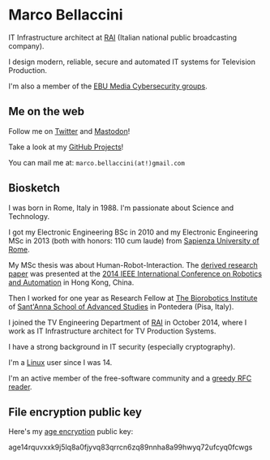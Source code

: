 # Marco Bellaccini

IT Infrastructure architect at [RAI](https://en.wikipedia.org/wiki/RAI)
(Italian national public broadcasting company).

I design modern, reliable, secure and automated IT systems for Television Production.

I'm also a member of the [EBU Media Cybersecurity groups](https://tech.ebu.ch/groups/mcs).

## Me on the web

Follow me on [Twitter](https://twitter.com/lasagnasec) and [Mastodon](https://infosec.exchange/@lasagnasec)!

Take a look at my [GitHub Projects](https://github.com/marcobellaccini)!

You can mail me at: `marco.bellaccini(at!)gmail.com`

## Biosketch
I was born in Rome, Italy in 1988.
I'm passionate about Science and Technology.

I got my Electronic Engineering BSc in 2010 and my Electronic Engineering MSc in 2013 (both with honors: 110 cum laude) from [Sapienza University of Rome](https://www.uniroma1.it).

My MSc thesis was about Human-Robot-Interaction. The [derived research paper](https://ieeexplore.ieee.org/abstract/document/6907003) was presented at the [2014 IEEE International Conference on Robotics and Automation](https://www.ieee-ras.org/component/rseventspro/event/18-icra-2014-ieee-international-conference-on-robotics-and-automation) in Hong Kong, China.

Then I worked for one year as Research Fellow at [The Biorobotics Institute](https://www.santannapisa.it/en/institute/biorobotics/biorobotics-institute) of [Sant'Anna School of Advanced Studies](https://www.santannapisa.it) in Pontedera (Pisa, Italy).

I joined the TV Engineering Department of [RAI](https://www.rai.it/) in October 2014, where I work as IT Infrastructure architect for TV Production Systems.

I have a strong background in IT security (especially cryptography).

I'm a [Linux](https://en.wikipedia.org/wiki/Linux) user since I was 14.

I'm an active member of the free-software community and a [greedy RFC reader](https://www.rfc-editor.org/errata/eid5491).

## File encryption public key
Here's my [age encryption](https://age-encryption.org/) public key:

age14rquvxxk9j5lq8a0fjyvq83qrrcn6zq89nnha8a99hwyq72ufcyq0fcwgs

